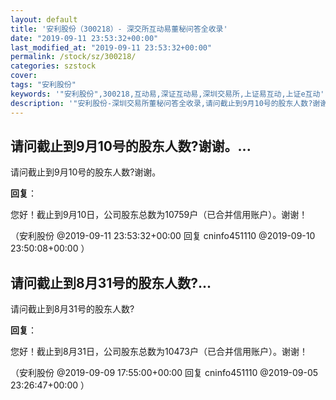 ```yaml
---
layout: default
title: '安利股份（300218）- 深交所互动易董秘问答全收录'
date: "2019-09-11 23:53:32+00:00"
last_modified_at: "2019-09-11 23:53:32+00:00"
permalink: /stock/sz/300218/
categories: szstock
cover: 
tags: "安利股份"
keywords: '"安利股份",300218,互动易,深证互动易,深圳交易所,上证易互动,上证e互动'
description: '"安利股份-深圳交易所董秘问答全收录,请问截止到9月10号的股东人数?谢谢。"'
---
```


## 请问截止到9月10号的股东人数?谢谢。...

请问截止到9月10号的股东人数?谢谢。

**回复**：

您好！截止到9月10日，公司股东总数为10759户（已合并信用账户）。谢谢！ 

（安利股份  @2019-09-11 23:53:32+00:00 回复 cninfo451110  @2019-09-10 23:50:08+00:00 ）

## 请问截止到8月31号的股东人数?...

请问截止到8月31号的股东人数?

**回复**：

您好！截止到8月31日，公司股东总数为10473户（已合并信用账户）。谢谢！ 

（安利股份  @2019-09-09 17:55:00+00:00 回复 cninfo451110  @2019-09-05 23:26:47+00:00 ）

